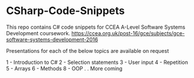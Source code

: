 # CSharp-Code-Snippets
This repo contains C# code snippets for CCEA A-Level Software Systems Development coursework.
https://ccea.org.uk/post-16/gce/subjects/gce-software-systems-development-2016


Presentations for each of the below topics are available on request

1 - Introduction to C#
2 - Selection statements
3 - User input
4 - Repetition
5 - Arrays
6 - Methods
8 - OOP 
.
. More coming

